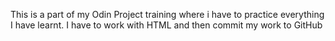 This is a part of my Odin Project training where i have to practice everything I have learnt. I have to work with HTML and then commit my work to GitHub